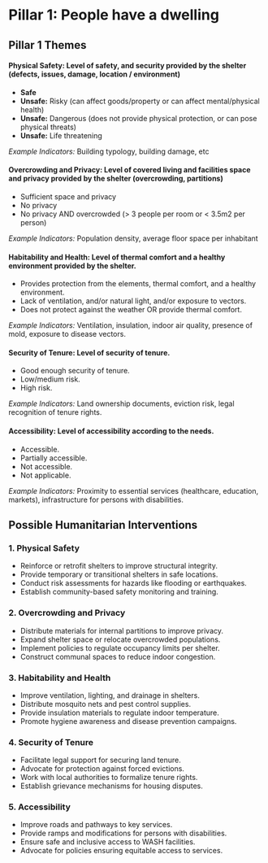 # **Pillar 1:** People have a dwelling

## Pillar 1 Themes

#### **Physical Safety:** Level of safety, and security provided by the shelter (defects, issues, damage, location / environment)
- **Safe**
- **Unsafe:** Risky (can affect goods/property or can affect mental/physical health)
- **Unsafe:** Dangerous (does not provide physical protection, or can pose physical threats)
- **Unsafe:** Life threatening

_Example Indicators:_ Building typology, building damage, etc

#### **Overcrowding and Privacy:** Level of covered living and facilities space and privacy provided by the shelter (overcrowding, partitions)
- Sufficient space and privacy
- No privacy
- No privacy AND overcrowded (> 3 people per room or < 3.5m2 per person)

_Example Indicators:_ Population density, average floor space per inhabitant

#### **Habitability and Health:**  Level of thermal comfort and a healthy environment provided by the shelter.  
- Provides protection from the elements, thermal comfort, and a healthy environment.  
- Lack of ventilation, and/or natural light, and/or exposure to vectors.  
- Does not protect against the weather OR provide thermal comfort.  

 _Example Indicators:_ Ventilation, insulation, indoor air quality, presence of mold, exposure to disease vectors.  

#### **Security of Tenure:** Level of security of tenure.  
- Good enough security of tenure.  
- Low/medium risk.  
- High risk.  

 _Example Indicators:_ Land ownership documents, eviction risk, legal recognition of tenure rights.  

#### **Accessibility:** Level of accessibility according to the needs.  
- Accessible.  
- Partially accessible.  
- Not accessible.  
- Not applicable.  

 _Example Indicators:_ Proximity to essential services (healthcare, education, markets), infrastructure for persons with disabilities.  


## Possible Humanitarian Interventions  

### 1. Physical Safety  
- Reinforce or retrofit shelters to improve structural integrity.  
- Provide temporary or transitional shelters in safe locations.  
- Conduct risk assessments for hazards like flooding or earthquakes.  
- Establish community-based safety monitoring and training.  

### 2. Overcrowding and Privacy  
- Distribute materials for internal partitions to improve privacy.  
- Expand shelter space or relocate overcrowded populations.  
- Implement policies to regulate occupancy limits per shelter.  
- Construct communal spaces to reduce indoor congestion.  

### 3. Habitability and Health  
- Improve ventilation, lighting, and drainage in shelters.  
- Distribute mosquito nets and pest control supplies.  
- Provide insulation materials to regulate indoor temperature.  
- Promote hygiene awareness and disease prevention campaigns.  

### 4. Security of Tenure  
- Facilitate legal support for securing land tenure.  
- Advocate for protection against forced evictions.  
- Work with local authorities to formalize tenure rights.  
- Establish grievance mechanisms for housing disputes.  

### 5. Accessibility  
- Improve roads and pathways to key services.  
- Provide ramps and modifications for persons with disabilities.  
- Ensure safe and inclusive access to WASH facilities.  
- Advocate for policies ensuring equitable access to services.  

